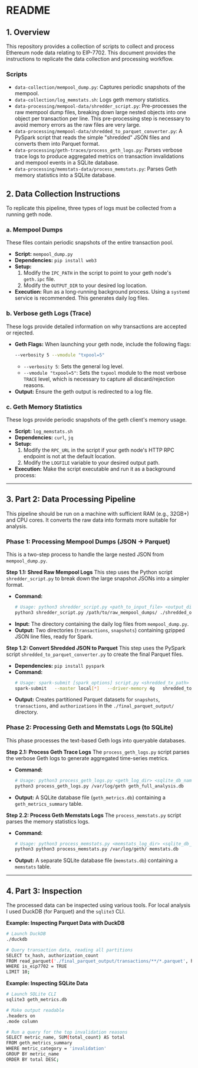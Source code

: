 # README

## 1. Overview

This repository provides a collection of scripts to collect and process Ethereum node data relating to EIP-7702. This document provides the instructions to replicate the data collection and processing workflow.

### Scripts

* `data-collection/mempool_dump.py`: Captures periodic snapshots of the mempool.
* `data-collection/log_memstats.sh`: Logs geth memory statistics.
* `data-processing/mempool-data/shredder_script.py`: Pre-processes the raw mempool dump files, breaking down large nested objects into one object per transaction per line. This pre-processing step is necessary to avoid memory errors as the raw files are very large.
* `data-processing/mempool-data/shredded_to_parquet_converter.py`: A PySpark script that reads the simple "shredded" JSON files and converts them into Parquet format.
* `data-processing/geth-traces/process_geth_logs.py`: Parses verbose trace logs to produce aggregated metrics on transaction invalidations and mempool events in a SQLite database.
* `data-processing/memstats-data/process_memstats.py`: Parses Geth memory statistics into a SQLite database.


## 2. Data Collection Instructions

To replicate this pipeline, three types of logs must be collected from a running geth node.

### a. Mempool Dumps

These files contain periodic snapshots of the entire transaction pool.

* **Script:** `mempool_dump.py`
* **Dependencies:** `pip install web3`
* **Setup:**
    1.  Modify the `IPC_PATH` in the script to point to your geth node's `geth.ipc` file.
    2.  Modify the `OUTPUT_DIR` to your desired log location.
* **Execution:** Run as a long-running background process. Using a `systemd` service is recommended. This generates daily log files.

### b. Verbose geth Logs (Trace)

These logs provide detailed information on why transactions are accepted or rejected.

* **Geth Flags:** When launching your geth node, include the following flags:
    ```bash
    --verbosity 5 --vmodule "txpool=5"
    ```
    * `--verbosity 5`: Sets the general log level.
    * `--vmodule "txpool=5"`: Sets the `txpool` module to the most verbose `TRACE` level, which is necessary to capture all discard/rejection reasons.
* **Output:** Ensure the geth output is redirected to a log file.

### c. Geth Memory Statistics

These logs provide periodic snapshots of the geth client's memory usage.

* **Script:** `log_memstats.sh`
* **Dependencies:** `curl`, `jq`
* **Setup:**
    1.  Modify the `RPC_URL` in the script if your geth node's HTTP RPC endpoint is not at the default location.
    2.  Modify the `LOGFILE` variable to your desired output path.
* **Execution:** Make the script executable and run it as a background process:

---

## 3. Part 2: Data Processing Pipeline

This pipeline should be run on a machine with sufficient RAM (e.g., 32GB+) and CPU cores. It converts the raw data into formats more suitable for analysis.

### Phase 1: Processing Mempool Dumps (JSON -> Parquet)

This is a two-step process to handle the large nested JSON from `mempool_dump.py`.

**Step 1.1: Shred Raw Mempool Logs**
This step uses the Python script `shredder_script.py` to break down the large snapshot JSONs into a simpler format.

* **Command:**
    ```bash
    # Usage: python3 shredder_script.py <path_to_input_file> <output_dir> <output_snapshot_dirs>
    python3 shredder_script.py /path/to/raw_mempool_dumps/ ./shredded_output/transactions ./shredded_output/snapshots
    ```
* **Input:** The directory containing the daily log files from `mempool_dump.py`.
* **Output:** Two directories (`transactions`, `snapshots`) containing gzipped JSON line files, ready for Spark.

**Step 1.2: Convert Shredded JSON to Parquet**
This step uses the PySpark script `shredded_to_parquet_converter.py` to create the final Parquet files.

* **Dependencies:** `pip install pyspark`
* **Command:**
    ```bash
    # Usage: spark-submit [spark_options] script.py <shredded_tx_path> <shredded_snapshot_path> <parquet_output_path>
    spark-submit   --master local[*]   --driver-memory 4g   shredded_to_parquet_converter.py shredded_output_local/transactions/snapshot_date=2025-05-04/   ./shredded_output_local/snapshots/snapshot_date=2025-05-04/   ./parquet_output/processed-logs
    ```
* **Output:** Creates partitioned Parquet datasets for `snapshots`, `transactions`, and `authorizations` in the `./final_parquet_output/` directory.

### Phase 2: Processing Geth and Memstats Logs (to SQLite)

This phase processes the text-based Geth logs into queryable databases.

**Step 2.1: Process Geth Trace Logs**
The `process_geth_logs.py` script parses the verbose Geth logs to generate aggregated time-series metrics.

* **Command:**
    ```bash
    # Usage: python3 process_geth_logs.py <geth_log_dir> <sqlite_db_name>
    python3 process_geth_logs.py /var/log/geth geth_full_analysis.db
    ```
* **Output:** A SQLite database file (`geth_metrics.db`) containing a `geth_metrics_summary` table.

**Step 2.2: Process Geth Memstats Logs**
The `process_memstats.py` script parses the memory statistics logs.

* **Command:**
    ```bash
    # Usage: python3 process_memstats.py <memstats_log_dir> <sqlite_db_name>
    python3 python3 process_memstats.py /var/log/geth/ memstats.db
    ```
* **Output:** A separate SQLite database file (`memstats.db`) containing a `memstats` table.

---

## 4. Part 3: Inspection

The processed data can be inspected using various tools. For local analysis I used DuckDB (for Parquet) and the `sqlite3` CLI.

**Example: Inspecting Parquet Data with DuckDB**
```bash
# Launch DuckDB
./duckdb

# Query transaction data, reading all partitions
SELECT tx_hash, authorization_count 
FROM read_parquet('./final_parquet_output/transactions/**/*.parquet', hive_partitioning=0) 
WHERE is_eip7702 = TRUE 
LIMIT 10;
```

**Example: Inspecting SQLite Data**
```bash
# Launch SQLite CLI
sqlite3 geth_metrics.db

# Make output readable
.headers on
.mode column

# Run a query for the top invalidation reasons
SELECT metric_name, SUM(total_count) AS total
FROM geth_metrics_summary 
WHERE metric_category = 'invalidation' 
GROUP BY metric_name 
ORDER BY total DESC;
```
